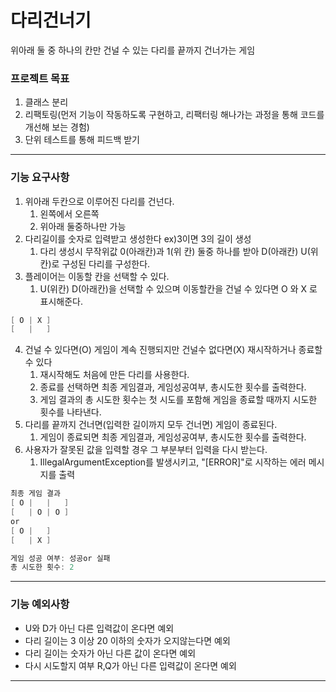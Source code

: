 # 다리건너기
위아래 둘 중 하나의 칸만 건널 수 있는 다리를 끝까지 건너가는 게임

### 프로젝트 목표
1. 클래스 분리
2. 리팩토링(먼저 기능이 작동하도록 구현하고, 리팩터링 해나가는 과정을 통해 코드를 개선해 보는 경험)
3. 단위 테스트를 통해 피드백 받기

***
### 기능 요구사항
1. 위아래 두칸으로 이루어진 다리를 건넌다.
    1. 왼쪽에서 오른쪽
    2. 위아래 둘중하나만 가능
2. 다리길이를 숫자로 입력받고 생성한다 ex)3이면 3의 길이 생성
    1. 다리 생성시 무작위값 0(아래칸)과 1(위 칸) 둘중 하나를 받아 D(아래칸) U(위칸)로 구성된 다리를 구성한다.
3. 플레이어는 이동할 칸을 선택할 수 있다.
    1. U(위칸) D(아래칸)을 선택할 수 있으며 이동할칸을 건널 수 있다면 O 와 X 로 표시해준다.
```java
[ O | X ]
[   |   ]
```
4. 건널 수 있다면(O) 게임이 계속 진행되지만 건널수 없다면(X) 재시작하거나 종료할 수 있다
    1. 재시작해도 처음에 만든 다리를 사용한다.
    2. 종료를 선택하면 최종 게임결과, 게임성공여부, 총시도한 횟수를 출력한다.
    3. 게임 결과의 총 시도한 횟수는 첫 시도를 포함해 게임을 종료할 때까지 시도한 횟수를 나타낸다.
5. 다리를 끝까지 건너면(입력한 길이까지 모두 건너면) 게임이 종료된다.
    1. 게임이 종료되면 최종 게임결과, 게임성공여부, 총시도한 횟수를 출력한다.
6. 사용자가 잘못된 값을 입력할 경우 그 부분부터 입력을 다시 받는다.
    1. IllegalArgumentException를 발생시키고, "[ERROR]"로 시작하는 에러 메시지를 출력

```java
최종 게임 결과
[ O |   |   ]
[   | O | O ]
or
[ O |   ]
[   | X ]        

게임 성공 여부: 성공or 실패
총 시도한 횟수: 2
```

***
### 기능 예외사항
* U와 D가 아닌 다른 입력값이 온다면 예외
* 다리 길이는 3 이상 20 이하의 숫자가 오지않는다면 예외
* 다리 길이는 숫자가 아닌 다른 값이 온다면 예외
* 다시 시도할지 여부 R,Q가 아닌 다른 입력값이 온다면 예외

***